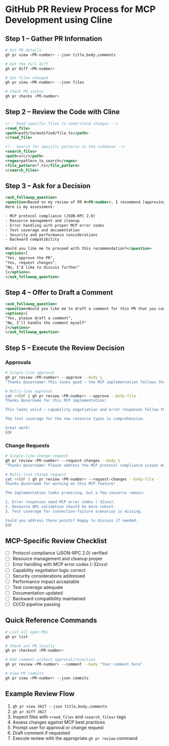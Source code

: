 # GitHub PR Review Process for MCP Development using Cline

## Step 1 – Gather PR Information

```bash
# Get PR details
gh pr view <PR-number> --json title,body,comments

# Get the full diff
gh pr diff <PR-number>

# Get files changed
gh pr view <PR-number> --json files

# Check PR status
gh pr checks <PR-number>
```

## Step 2 – Review the Code with Cline

```xml
<!-- Read specific files to understand changes -->
<read_file>
<path>path/to/modified/file.ts</path>
</read_file>

<!-- Search for specific patterns in the codebase -->
<search_files>
<path>src/</path>
<regex>pattern_to_search</regex>
<file_pattern>*.ts</file_pattern>
</search_files>
```

## Step 3 – Ask for a Decision

```xml
<ask_followup_question>
<question>Based on my review of PR #<PR-number>, I recommend [approving/requesting changes].
Here is my assessment:

- MCP protocol compliance (JSON-RPC 2.0)
- Resource management and cleanup
- Error handling with proper MCP error codes
- Test coverage and documentation
- Security and performance considerations
- Backward compatibility

Would you like me to proceed with this recommendation?</question>
<options>[
"Yes, approve the PR",
"Yes, request changes", 
"No, I'd like to discuss further"
]</options>
</ask_followup_question>
```

## Step 4 – Offer to Draft a Comment

```xml
<ask_followup_question>
<question>Would you like me to draft a comment for this PR that you can copy and paste?</question>
<options>[
"Yes, please draft a comment",
"No, I'll handle the comment myself"
]</options>
</ask_followup_question>
```

## Step 5 – Execute the Review Decision

### Approvals

```bash
# Single-line approval
gh pr review <PR-number> --approve --body \
"Thanks @username! This looks good – the MCP implementation follows the spec correctly."

# Multi-line approval
cat <<EOF | gh pr review <PR-number> --approve --body-file -
Thanks @username for this MCP implementation!

This looks solid – capability negotiation and error responses follow the MCP spec nicely.

The test coverage for the new resource types is comprehensive.

Great work!
EOF
```

### Change Requests

```bash
# Single-line change request
gh pr review <PR-number> --request-changes --body \
"Thanks @username! Please address the MCP protocol compliance issues mentioned."

# Multi-line change request
cat <<EOF | gh pr review <PR-number> --request-changes --body-file -
Thanks @username for working on this MCP feature!

The implementation looks promising, but a few concerns remain:

1. Error responses need MCP error codes (-32xxx).
2. Resource URI validation should be more robust.
3. Test coverage for connection-failure scenarios is missing.

Could you address these points? Happy to discuss if needed.
EOF
```

## MCP-Specific Review Checklist
- [ ] Protocol compliance (JSON-RPC 2.0) verified  
- [ ] Resource management and cleanup proper  
- [ ] Error handling with MCP error codes (-32xxx)  
- [ ] Capability negotiation logic correct  
- [ ] Security considerations addressed  
- [ ] Performance impact acceptable  
- [ ] Test coverage adequate  
- [ ] Documentation updated  
- [ ] Backward compatibility maintained  
- [ ] CI/CD pipeline passing  

## Quick Reference Commands

```bash
# List all open PRs
gh pr list

# Check out PR locally
gh pr checkout <PR-number>

# Add comment without approval/rejection
gh pr review <PR-number> --comment --body "Your comment here"

# View PR commits
gh pr view <PR-number> --json commits
```

## Example Review Flow
1. `gh pr view 3627 --json title,body,comments`  
2. `gh pr diff 3627`  
3. Inspect files with `<read_file>` and `<search_files>` tags  
4. Assess changes against MCP best practices  
5. Prompt user for approval or change request  
6. Draft comment if requested  
7. Execute review with the appropriate `gh pr review` command
